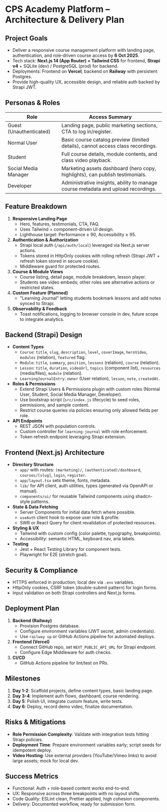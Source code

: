 # CPS Academy Platform – Architecture & Delivery Plan

## Project Goals

- Deliver a responsive course management platform with landing page, authentication, and role-driven course access by **6 Oct 2025**.
- Tech stack: **Next.js 14 (App Router) + Tailwind CSS** for frontend, **Strapi v4** + SQLite (dev) / PostgreSQL (prod) for backend.
- Deployments: Frontend on **Vercel**, backend on **Railway** with persistent Postgres.
- Provide high-quality UX, accessible design, and reliable auth backed by Strapi JWT.

## Personas & Roles

| Role                    | Access Summary                                                                    |
| ----------------------- | --------------------------------------------------------------------------------- |
| Guest (Unauthenticated) | Landing page, public marketing sections, CTA to log in/register.                  |
| Normal User             | Basic course catalog preview (limited details), cannot access class recordings.   |
| Student                 | Full course details, module contents, and class video playback.                   |
| Social Media Manager    | Marketing assets dashboard (hero copy, highlights), can publish testimonials.     |
| Developer               | Administrative insights, ability to manage course metadata and upload recordings. |

## Feature Breakdown

1. **Responsive Landing Page**
   - Hero, features, testimonials, CTA, FAQ.
   - Uses Tailwind + component-driven UI design.
   - Lighthouse target: Performance ≥ 90, Accessibility ≥ 95.
2. **Authentication & Authorization**
   - Strapi local auth (`/api/auth/local`) leveraged via Next.js server actions.
   - Tokens stored in HttpOnly cookies with rolling refresh (Strapi JWT + refresh token stored in secure cookie).
   - Middleware guard for protected routes.
3. **Course & Module Views**
   - Course listing, detail page, module breakdown, lesson player.
   - Students see video embeds; other roles see alternative actions or restricted states.
4. **Custom Feature (Planned)**
   - "Learning Journal" letting students bookmark lessons and add notes synced to Strapi.
5. **Observability & Feedback**
   - Toast notifications, logging to browser console in dev, future scope to integrate analytics.

## Backend (Strapi) Design

- **Content Types**
  - `Course`: `title`, `slug`, `description`, `level`, `coverImage`, `heroVideo`, `modules` (relation), `featured` flag.
  - `Module`: `title`, `summary`, `position`, `lessons` (relation), `course` (relation).
  - `Lesson`: `title`, `duration`, `videoUrl`, `topics` (component list), `resources` (media/files), `module` (relation).
  - `LearningJournalEntry`: `owner` (User relation), `lesson`, `note`, `createdAt`.
- **Roles & Permissions**
  - Extend Strapi Users & Permissions plugin with custom roles (Normal User, Student, Social Media Manager, Developer).
  - Use bootstrap script (`src/index.js` lifecycle) to seed roles, permissions, and sample content.
  - Restrict course queries via policies ensuring only allowed fields per role.
- **API Endpoints**
  - REST JSON with population controls.
  - Custom controller for `learning-journal` with role enforcement.
  - Token refresh endpoint leveraging Strapi extension.

## Frontend (Next.js) Architecture

- **Directory Structure**
  - `app/` with routes: `(marketing)/`, `(authenticated)/dashboard`, `courses/[slug]`, `login`, `register`.
  - `app/layout.tsx` sets theme, fonts, metadata.
  - `lib/` for API client, auth utilities, types (generated via OpenAPI or manual).
  - `components/ui/` for reusable Tailwind components using shadcn-style patterns.
- **State & Data Fetching**
  - Server Components for initial data fetch where possible.
  - `useAuth` client hook to expose user role & profile.
  - SWR or React Query for client revalidation of protected resources.
- **Styling & UX**
  - Tailwind with custom config (color palette, typography, breakpoints).
  - Accessibility: semantic HTML, keyboard nav, aria labels.
- **Testing**
  - Jest + React Testing Library for component tests.
  - Playwright for E2E (stretch goal).

## Security & Compliance

- HTTPS enforced in production; local dev via `.env` variables.
- HttpOnly cookies, CSRF token (double-submit pattern) for login forms.
- Input validation on both Strapi controllers and Next.js forms.

## Deployment Plan

1. **Backend (Railway)**
   - Provision Postgres database.
   - Configure environment variables (JWT secret, admin credentials).
   - Use `railway up` or GitHub Actions pipeline for automated deploys.
2. **Frontend (Vercel)**
   - Connect GitHub repo, set `NEXT_PUBLIC_API_URL` for Strapi endpoint.
   - Configure Edge Middleware for auth checks.
3. **CI/CD**
   - GitHub Actions pipeline for lint/test on PRs.

## Milestones

1. **Day 1-2**: Scaffold projects, define content types, basic landing page.
2. **Day 3-4**: Implement auth flows, dashboard, course rendering.
3. **Day 5**: Polish UI, integrate custom feature, write tests.
4. **Day 6**: Deploy, record demo video, finalize documentation.

## Risks & Mitigations

- **Role Permission Complexity**: Validate with integration tests hitting Strapi policies.
- **Deployment Time**: Prepare environment variables early; script seeds for idempotent deploy.
- **Video Hosting**: Use external providers (YouTube/Vimeo links) to avoid large assets; mock for local dev.

## Success Metrics

- Functional: Auth + role-based content works end-to-end.
- UX: Responsive across three breakpoints with no layout shifts.
- Code Quality: ESLint clean, Prettier applied, high cohesion components.
- Delivery: Documented workflow, ready for submission form.

